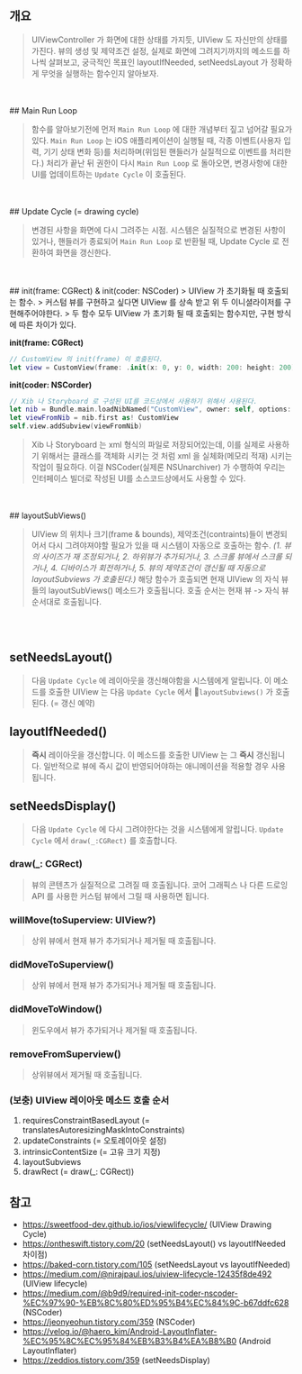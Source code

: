 
## 개요

> UIViewController 가 화면에 대한 상태를 가지듯, UIView 도 자신만의 상태를 가진다.
> 뷰의 생성 및 제약조건 설정, 실제로 화면에 그려지기까지의 메소드를 하나씩 살펴보고, 
> 궁극적인 목표인 layoutIfNeeded, setNeedsLayout 가 정확하게 무엇을 실행하는 함수인지 알아보자.

</br>
</br>
## Main Run Loop

> 함수를 알아보기전에 먼저 `Main Run Loop` 에 대한 개념부터 짚고 넘어갈 필요가 있다.
> `Main Run Loop` 는 iOS 애플리케이션이 실행될 때, 각종 이벤트(사용자 입력, 기기 상태 변화 등)를 
> 처리하며(위임된 핸들러가 실질적으로 이벤트를  처리한다.) 처리가 끝난 뒤 권한이 다시 `Main Run Loop` 로 돌아오면, 변경사항에 대한 UI를 업데이트하는 `Update Cycle` 이 호출된다.

</br>
</br>
## Update Cycle (= drawing cycle)

> 변경된 사항을 화면에 다시 그려주는 시점.
> 시스템은 실질적으로 변경된 사항이 있거나, 핸들러가 종료되어 `Main Run Loop` 로 반환될 때, Update Cycle 로 전환하여 화면을 갱신한다.

</br>
</br>
## init(frame: CGRect) & init(coder: NSCoder)
> UIView 가 초기화될 때 호출되는 함수.
> 커스텀 뷰를 구현하고 싶다면 UIView 를 상속 받고 위 두 이니셜라이저를 구현해주어야한다.
> 두 함수 모두 UIView 가 초기화 될 때 호출되는 함수지만, 구현 방식에 따른 차이가 있다.

**init(frame: CGRect)**
```swift
// CustomView 의 init(frame) 이 호출된다.
let view = CustomView(frame: .init(x: 0, y: 0, width: 200: height: 200))
```

**init(coder: NSCorder)**
```swift
// Xib 나 Storyboard 로 구성된 UI를 코드상에서 사용하기 위해서 사용된다.
let nib = Bundle.main.loadNibNamed("CustomView", owner: self, options: nil)!
let viewFromNib = nib.first as! CustomView
self.view.addSubview(viewFromNib)
```
> Xib 나 Storyboard 는 xml 형식의 파일로 저장되어있는데, 이를 실제로 사용하기 위해서는 클래스를 객체화 시키는 것 처럼 xml 을 실체화(메모리 적재) 시키는 작업이 필요하다. 이걸 NSCoder(실제론 NSUnarchiver) 가 수행하여 우리는 인터페이스 빌더로 작성된 UI를 소스코드상에서도 사용할 수 있다.

</br>
</br>
## layoutSubViews()

> UIView 의 위치나 크기(frame & bounds), 제약조건(contraints)들이 변경되어서 다시 그려야져야할 필요가 있을 때 시스템이 자동으로 호출하는 함수.
> _(1. 뷰의 사이즈가 재 조정되거나, 2. 하위뷰가 추가되거나, 3. 스크롤 뷰에서 스크롤 되거나, 4. 디바이스가 회전하거나, 5. 뷰의 제약조건이 갱신될 때 자동으로 layoutSubviews 가 호출된다.)_
> 해당 함수가 호출되면 현재 UIView 의 자식 뷰들의 layoutSubViews() 메소드가 호출됩니다.
> 호출 순서는 현재 뷰 -> 자식 뷰 순서대로 호출됩니다.

</br>
</br>

## setNeedsLayout()
>다음 `Update Cycle` 에 레이아웃을 갱신해야함을 시스템에게 알립니다.
>이 메소드를 호출한 UIView 는 다음 `Update Cycle` 에서 `layoutSubviews()` 가 호출된다. (= 갱신 예약)

## layoutIfNeeded()
> **즉시** 레이아웃을 갱신합니다.
> 이 메소드를 호출한 UIView 는 그 **즉시** 갱신됩니다. 일반적으로 뷰에 즉시 값이 반영되어야하는 애니메이션을 적용할 경우 사용됩니다.

## setNeedsDisplay()
> 다음 `Update Cycle` 에 다시 그려야한다는 것을 시스템에게 알립니다.
> `Update Cycle` 에서 `draw(_:CGRect)` 를 호출합니다.

### draw(\_: CGRect)
> 뷰의 콘텐츠가 실질적으로 그려질 때 호출됩니다.
> 코어 그래픽스 나 다른 드로잉 API 를 사용한 커스텀 뷰에서 그릴 때 사용하면 됩니다.

### willMove(toSuperview: UIView?)
> 상위 뷰에서 현재 뷰가 추가되거나 제거될 때 호출됩니다.

### didMoveToSuperview()
> 상위 뷰에서 현재 뷰가 추가되거나 제거될 때 호출됩니다.

### didMoveToWindow()
> 윈도우에서 뷰가 추가되거나 제거될 때 호출됩니다.

### removeFromSuperview()
> 상위뷰에서 제거될 때 호출됩니다.

### (보충) UIView 레이아웃 메소드 호출 순서
1. requiresConstraintBasedLayout (= translatesAutoresizingMaskIntoConstraints)
2. updateConstraints (= 오토레이아웃 설정)
3. intrinsicContentSize (= 고유 크기 지정)
4. layoutSubviews
5. drawRect (= draw(\_: CGRect))


## 참고
- https://sweetfood-dev.github.io/ios/viewlifecycle/ (UIView Drawing Cycle)
- https://ontheswift.tistory.com/20 (setNeedsLayout() vs layoutIfNeeded 차이점)
- https://baked-corn.tistory.com/105 (setNeedsLayout vs layoutIfNeeded)
- https://medium.com/@nirajpaul.ios/uiview-lifecycle-12435f8de492 (UIView lifecycle)
- https://medium.com/@b9d9/required-init-coder-nscoder-%EC%97%90-%EB%8C%80%ED%95%B4%EC%84%9C-b67ddfc628 (NSCoder)
- https://jeonyeohun.tistory.com/359 (NSCoder)
- https://velog.io/@haero_kim/Android-LayoutInflater-%EC%95%8C%EC%95%84%EB%B3%B4%EA%B8%B0 (Android LayoutInflater)
- https://zeddios.tistory.com/359 (setNeedsDisplay)